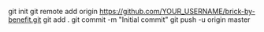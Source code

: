 git init
git remote add origin https://github.com/YOUR_USERNAME/brick-by-benefit.git
git add .
git commit -m "Initial commit"
git push -u origin master
